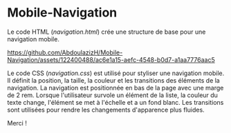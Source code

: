 # Mobile-Navigation

Le code HTML (_navigation.html_) crée une structure de base pour une navigation mobile. 

https://github.com/AbdoulazizH/Mobile-Navigation/assets/122400488/ac6e1a15-aefc-4548-b0d7-a1aa7776aac5

Le code CSS (_navigation.css_) est utilisé pour styliser une navigation mobile. Il définit la position, la taille, la couleur et les transitions des éléments de la navigation. La navigation est positionnée en bas de la page avec une marge de 2 rem. Lorsque l'utilisateur survole un élément de la liste, la couleur du texte change, l'élément se met à l'échelle et a un fond blanc. Les transitions sont utilisées pour rendre les changements d'apparence plus fluides.

Merci !
